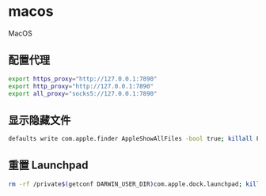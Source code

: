 # macos

MacOS

## 配置代理

```sh
export https_proxy="http://127.0.0.1:7890"
export http_proxy="http://127.0.0.1:7890"
export all_proxy="socks5://127.0.0.1:7890"
```

## 显示隐藏文件

```sh
defaults write com.apple.finder AppleShowAllFiles -bool true; killall Finder
```

## 重置 Launchpad

```sh
rm -rf /private$(getconf DARWIN_USER_DIR)com.apple.dock.launchpad; killall Dock
```
